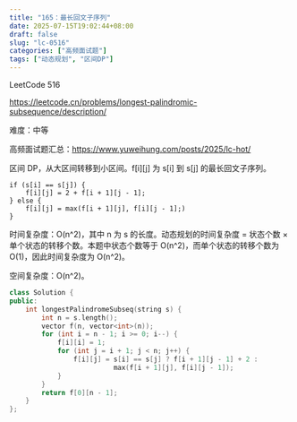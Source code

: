 ```yaml
---
title: "165：最长回文子序列"
date: 2025-07-15T19:02:44+08:00
draft: false
slug: "lc-0516"
categories: ["高频面试题"]
tags: ["动态规划", "区间DP"]
---
```


LeetCode 516

https://leetcode.cn/problems/longest-palindromic-subsequence/description/

难度：中等

高频面试题汇总：https://www.yuweihung.com/posts/2025/lc-hot/

区间 DP，从大区间转移到小区间。f[i][j] 为 s[i] 到 s[j] 的最长回文子序列。

```
if (s[i] == s[j]) {
    f[i][j] = 2 + f[i + 1][j - 1];
} else {
    f[i][j] = max(f[i + 1][j], f[i][j - 1];)
}
```

时间复杂度：O(n^2)，其中 n 为 s 的长度。动态规划的时间复杂度 = 状态个数 × 单个状态的转移个数。本题中状态个数等于 O(n^2)，而单个状态的转移个数为 O(1)，因此时间复杂度为 O(n^2)。

空间复杂度：O(n^2)。

<!--more-->

```cpp
class Solution {
public:
    int longestPalindromeSubseq(string s) {
        int n = s.length();
        vector f(n, vector<int>(n));
        for (int i = n - 1; i >= 0; i--) {
            f[i][i] = 1;
            for (int j = i + 1; j < n; j++) {
                f[i][j] = s[i] == s[j] ? f[i + 1][j - 1] + 2 :
                          max(f[i + 1][j], f[i][j - 1]);
            }
        }
        return f[0][n - 1];
    }
};
```
